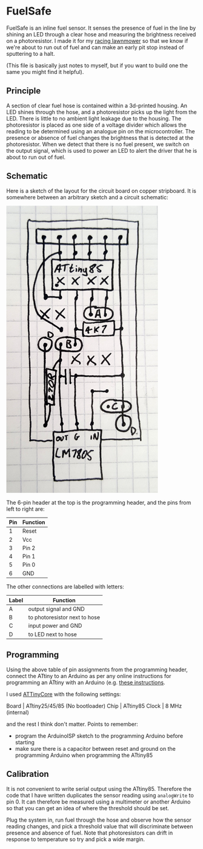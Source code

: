 # FuelSafe

FuelSafe is an inline fuel sensor. It senses the presence of fuel in the line by shining an LED through a clear hose and
measuring the brightness received on a photoresistor. I made it for my [racing lawnmower](https://incoherency.co.uk/blog/tags/lawnmower.html)
so that we know if we're about to run out of fuel and can make an early pit stop instead of sputtering to a halt.

(This file is basically just notes to myself, but if you want to build one the same you might find it helpful).

## Principle

A section of clear fuel hose is contained within a 3d-printed housing. An LED shines through the hose, and a photoresistor picks up
the light from the LED. There is little to no ambient light leakage due to the housing. The photoresistor is placed as one side of
a voltage divider which allows the reading to be determined using an analogue pin on the microcontroller. The presence or
absence of fuel changes the brightness that is detected at the photoresistor. When we detect that there is no fuel present,
we switch on the output signal, which is used to power an LED to alert the driver that he is about to run out of fuel.

## Schematic

Here is a sketch of the layout for the circuit board on copper stripboard. It is somewhere between an arbitrary sketch
and a circuit schematic:

![Sketch of schematic](schematic.jpg)

The 6-pin header at the top is the programming header, and the pins from left to right are:

Pin | Function
--- | ---
1 | Reset
2 | Vcc
3 | Pin 2
4 | Pin 1
5 | Pin 0
6 | GND

The other connections are labelled with letters:

Label | Function
--- | ---
A | output signal and GND
B | to photoresistor next to hose
C | input power and GND
D | to LED next to hose

## Programming

Using the above table of pin assignments from the programming header, connect the ATtiny to an Arduino as per any online
instructions for programming an ATtiny with an Arduino (e.g. [these instructions](https://create.arduino.cc/projecthub/arjun/programming-attiny85-with-arduino-uno-afb829).

I used [ATTinyCore](https://github.com/SpenceKonde/ATTinyCore) with the following settings:

Board | ATtiny25/45/85 (No bootloader)
Chip | ATtiny85
Clock | 8 MHz (internal)

and the rest I think don't matter. Points to remember:

 - program the ArduinoISP sketch to the programming Arduino before starting
 - make sure there is a capacitor between reset and ground on the programming Arduino when programming the ATtiny85

## Calibration

It is not convenient to write serial output using the ATtiny85.
Therefore the code that I have written duplicates the sensor reading using `analogWrite` to pin 0. It can therefore be measured
using a multimeter or another Arduino so that you can get an idea of where the threshold should be set.

Plug the system in, run fuel through the hose and observe how the sensor reading changes, and pick a threshold value that will
discriminate between presence and absence of fuel. Note that photoresistors can drift in response to temperature so try
and pick a wide margin.
